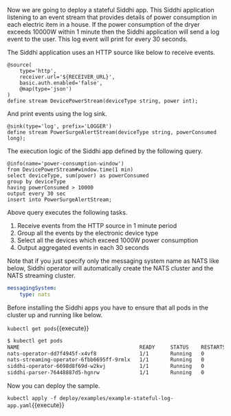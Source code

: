 Now we are going to deploy a stateful Siddhi app. This Siddhi application listening to an event stream that provides details of power consumption in each electric item in a house. If the power consumption of the dryer exceeds 10000W within 1 minute then the Siddhi application will send a log event to the user. This log event will print for every 30 seconds.

The Siddhi application uses an HTTP source like below to receive events.

```programming
@source(
    type='http',
    receiver.url='${RECEIVER_URL}',
    basic.auth.enabled='false',
    @map(type='json')
)
define stream DevicePowerStream(deviceType string, power int);
```

And print events using the log sink.

```programming
@sink(type='log', prefix='LOGGER') 
define stream PowerSurgeAlertStream(deviceType string, powerConsumed long);
```

The execution logic of the Siddhi app defined by the following query.

```programming
@info(name='power-consumption-window')  
from DevicePowerStream#window.time(1 min) 
select deviceType, sum(power) as powerConsumed
group by deviceType
having powerConsumed > 10000
output every 30 sec
insert into PowerSurgeAlertStream;
```

Above query executes the following tasks.
1. Receive events from the HTTP source in 1 minute period
1. Group all the events by the electronic device type
1. Select all the devices which exceed 1000W power consumption
1. Output aggregated events in each 30 seconds

Note that if you just specify only the messaging system name as NATS like below, Siddhi operator will automatically create the NATS cluster and the NATS streaming cluster.

```yaml
messagingSystem:
    type: nats
```

Before installing the Siddhi apps you have to ensure that all pods in the cluster up and running like below.

`kubectl get pods`{{execute}}

```sh
$ kubectl get pods
NAME                                       READY     STATUS    RESTARTS   AGE
nats-operator-dd7f4945f-x4vf8              1/1       Running   0          10m
nats-streaming-operator-6fbb6695ff-9rmlx   1/1       Running   0          10m
siddhi-operator-6698d8f69d-w2kvj           1/1       Running   0          10m
siddhi-parser-76448887d5-hgnrw             1/1       Running   0          10m
```

Now you can deploy the sample.

`kubectl apply -f deploy/examples/example-stateful-log-app.yaml`{{execute}}
